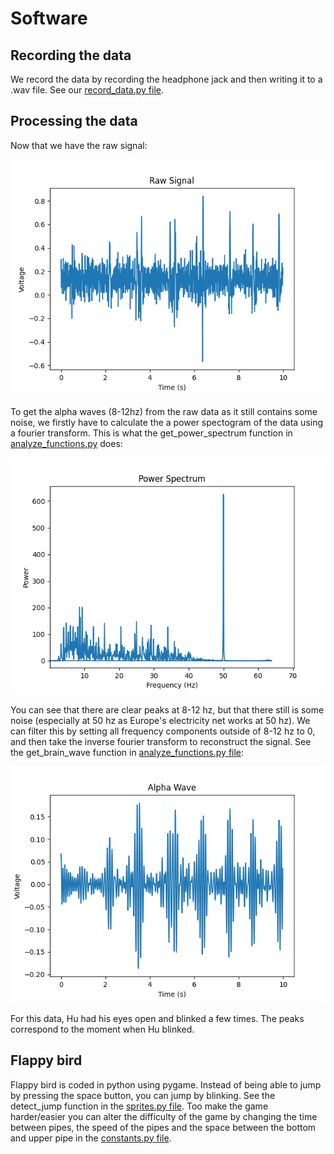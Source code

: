 # Software

## Recording the data
We record the data by recording the headphone jack and then writing it to a .wav file. See our [record_data.py file](analysis/record_data.py).

## Processing the data
Now that we have the raw signal:

![Raw Signal](images/raw_signal.png "Raw Signal")

To get the alpha waves (8-12hz) from the raw data as it still contains some noise, we firstly have to calculate the a power spectogram of the data using a fourier transform. This is what the get_power_spectrum function in [analyze_functions.py](analysis/analyze_functions.py) does:

![Power Spectrum](images/power_spectrum.png "Power Spectrum")

You can see that there are clear peaks at 8-12 hz, but that there still is some noise (especially at 50 hz as Europe's electricity net works at 50 hz). We can filter this by setting all frequency components outside of 8-12 hz to 0, and then take the inverse fourier transform to reconstruct the signal. See the get_brain_wave function in [analyze_functions.py file](analysis/analyze_functions.py):

![Filtered Signal](images/filtered_signal.png "Filtered Signal")

For this data, Hu had his eyes open and blinked a few times. The peaks correspond to the moment when Hu blinked.

## Flappy bird
Flappy bird is coded in python using pygame. Instead of being able to jump by pressing the space button, you can jump by blinking. See the detect_jump function in the [sprites.py file](flappy/sprites.py). Too make the game harder/easier you can alter the difficulty of the game by changing the time between pipes, the speed of the pipes and the space between the bottom and upper pipe in the [constants.py file](flappy/constants.py).

